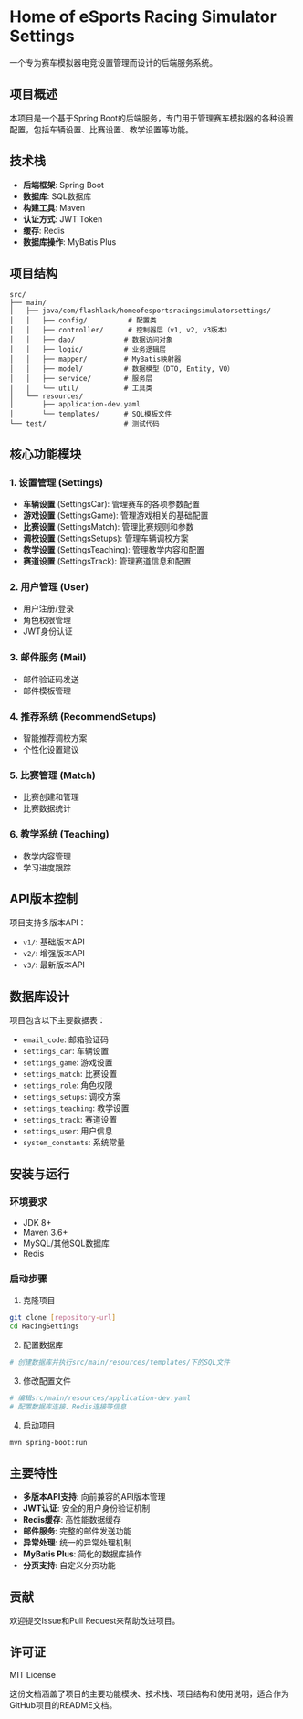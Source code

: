 # Home of eSports Racing Simulator Settings

一个专为赛车模拟器电竞设置管理而设计的后端服务系统。

## 项目概述

本项目是一个基于Spring Boot的后端服务，专门用于管理赛车模拟器的各种设置配置，包括车辆设置、比赛设置、教学设置等功能。

## 技术栈

- **后端框架**: Spring Boot
- **数据库**: SQL数据库
- **构建工具**: Maven
- **认证方式**: JWT Token
- **缓存**: Redis
- **数据库操作**: MyBatis Plus

## 项目结构

```
src/
├── main/
│   ├── java/com/flashlack/homeofesportsracingsimulatorsettings/
│   │   ├── config/          # 配置类
│   │   ├── controller/      # 控制器层（v1, v2, v3版本）
│   │   ├── dao/            # 数据访问对象
│   │   ├── logic/          # 业务逻辑层
│   │   ├── mapper/         # MyBatis映射器
│   │   ├── model/          # 数据模型（DTO, Entity, VO）
│   │   ├── service/        # 服务层
│   │   └── util/           # 工具类
│   └── resources/
│       ├── application-dev.yaml
│       └── templates/      # SQL模板文件
└── test/                   # 测试代码
```

## 核心功能模块

### 1. 设置管理 (Settings)
- **车辆设置** (SettingsCar): 管理赛车的各项参数配置
- **游戏设置** (SettingsGame): 管理游戏相关的基础配置
- **比赛设置** (SettingsMatch): 管理比赛规则和参数
- **调校设置** (SettingsSetups): 管理车辆调校方案
- **教学设置** (SettingsTeaching): 管理教学内容和配置
- **赛道设置** (SettingsTrack): 管理赛道信息和配置

### 2. 用户管理 (User)
- 用户注册/登录
- 角色权限管理
- JWT身份认证

### 3. 邮件服务 (Mail)
- 邮件验证码发送
- 邮件模板管理

### 4. 推荐系统 (RecommendSetups)
- 智能推荐调校方案
- 个性化设置建议

### 5. 比赛管理 (Match)
- 比赛创建和管理
- 比赛数据统计

### 6. 教学系统 (Teaching)
- 教学内容管理
- 学习进度跟踪

## API版本控制

项目支持多版本API：
- `v1/`: 基础版本API
- `v2/`: 增强版本API  
- `v3/`: 最新版本API

## 数据库设计

项目包含以下主要数据表：
- `email_code`: 邮箱验证码
- `settings_car`: 车辆设置
- `settings_game`: 游戏设置
- `settings_match`: 比赛设置
- `settings_role`: 角色权限
- `settings_setups`: 调校方案
- `settings_teaching`: 教学设置
- `settings_track`: 赛道设置
- `settings_user`: 用户信息
- `system_constants`: 系统常量

## 安装与运行

### 环境要求
- JDK 8+
- Maven 3.6+
- MySQL/其他SQL数据库
- Redis

### 启动步骤

1. 克隆项目
```bash
git clone [repository-url]
cd RacingSettings
```

2. 配置数据库
```bash
# 创建数据库并执行src/main/resources/templates/下的SQL文件
```

3. 修改配置文件
```yaml
# 编辑src/main/resources/application-dev.yaml
# 配置数据库连接、Redis连接等信息
```

4. 启动项目
```bash
mvn spring-boot:run
```

## 主要特性

- **多版本API支持**: 向前兼容的API版本管理
- **JWT认证**: 安全的用户身份验证机制
- **Redis缓存**: 高性能数据缓存
- **邮件服务**: 完整的邮件发送功能
- **异常处理**: 统一的异常处理机制
- **MyBatis Plus**: 简化的数据库操作
- **分页支持**: 自定义分页功能

## 贡献

欢迎提交Issue和Pull Request来帮助改进项目。

## 许可证
MIT License

这份文档涵盖了项目的主要功能模块、技术栈、项目结构和使用说明，适合作为GitHub项目的README文档。
